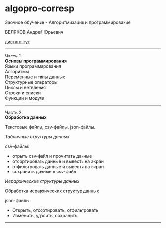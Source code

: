# algopro-corresp
Заочное обучение - Алгоритмизация и программирование  

БЕЛЯКОВ Андрей Юрьевич  

[дистант тут](https://bbb6.psaa.ru/b/k36-urc-ylf-cdg)  

---  

Часть 1  
**Основы программирования**  
Языки программирования  
Алгоритмы  
Переменные и типы данных  
Структурные операторы  
Циклы и ветвления  
Строки и списки  
Функции и модули  

---  

Часть 2.  
**Обработка данных**  

Текстовые файлы, csv-файлы, json-файлы.  

_Табличные структуры данных_  

csv-файлы:  

- отрыть csv-файл и прочитать данные  
- отсортировать данные и вывести на экран  
- отфильтровать данные и вывести на экран  
- сохранить данные в csv-файл  

_Иерархические структуры данных_  

Обработка иерархических структур данных  

json-файлы:  

- Открыть, отсортировать, отфильтровать  
- Изменить, удалить, сохранить  

---  
